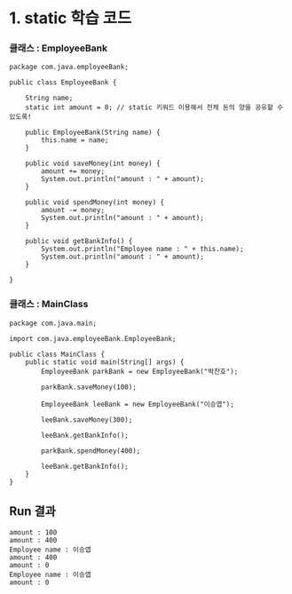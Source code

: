 # 1. static 학습 코드
### 클래스 : EmployeeBank	
	package com.java.employeeBank;
	
	public class EmployeeBank {
		
		String name;
		static int amount = 0; // static 키워드 이용해서 전체 돈의 양을 공유할 수 있도록!
		
		public EmployeeBank(String name) {
			this.name = name;
		}
		
		public void saveMoney(int money) {
			amount += money;
			System.out.println("amount : " + amount);
		}
		
		public void spendMoney(int money) {
			amount -= money;
			System.out.println("amount : " + amount);
		}
		
		public void getBankInfo() {
			System.out.println("Employee name : " + this.name);
			System.out.println("amount : " + amount);
		}
	
	}


### 클래스 : MainClass

	package com.java.main;
	
	import com.java.employeeBank.EmployeeBank;
	
	public class MainClass {
		public static void main(String[] args) {
			EmployeeBank parkBank = new EmployeeBank("박찬호");
			
			parkBank.saveMoney(100);
			
			EmployeeBank leeBank = new EmployeeBank("이승엽");
			
		    leeBank.saveMoney(300);
		    
		    leeBank.getBankInfo();
		    
		    parkBank.spendMoney(400);
		    
		    leeBank.getBankInfo();
		}
	}



## Run 결과
	amount : 100
	amount : 400
	Employee name : 이승엽
	amount : 400
	amount : 0
	Employee name : 이승엽
	amount : 0
